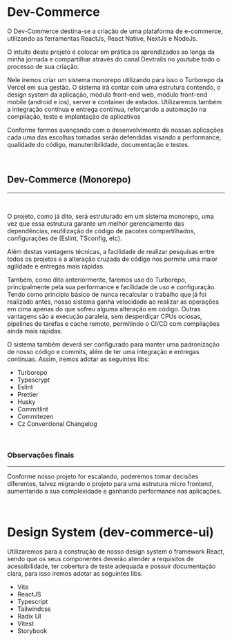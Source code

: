 # **Dev-Commerce**

O Dev-Commerce destina-se a criação de uma plataforma de e-commerce, utilizando as ferramentas ReactJs, React Native, NextJs e NodeJs.

O intuito deste projeto é colocar em prática os aprendizados ao longa da minha jornada e compartilhar através do canal Devtrails no youtube todo o processo de sua criação.

Nele iremos criar um sistema monorepo utilizando para isso o Turborepo da Vercel em sua gestão. O sistema irá contar com uma estrutura contendo, o design system da aplicação, módulo front-end web, módulo front-end mobile (android e ios), server e container de estados. Utilizaremos também a integração contínua e entrega contínua, reforçando a automação na compilação, teste e implantação de aplicativos

Conforme formos avançando com o desenvolvimento de nossas aplicações cada uma das escolhas tomadas serão defendidas visando a performance, qualidade do código, manutenibilidade, documentação e testes.

&nbsp;

## Dev-Commerce (Monorepo)

---

&nbsp;

O projeto, como já dito, será estruturado em um sistema monorepo, uma vez que essa estrutura garante um melhor gerenciamento das dependências, reutilização de código de pacotes compartilhados, configurações de (Eslint, TSconfig, etc).

Além destas vantagens técnicas, a facilidade de realizar pesquisas entre todos os projetos e a alteração cruzada de código nos permite uma maior agilidade e entregas mais rápidas.

Também, como dito anteriormente, faremos uso do Turborepo, principalmente pela sua performance e facilidade de uso e configuração. Tendo como princípio básico de nunca recalcular o trabalho que já foi realizado antes, nosso sistema ganha velocidade ao realizar as operações em cima apenas do que sofreu alguma alteração em código. Outras vantagens são a execução paralela, sem desperdiçar CPUs ociosas, pipelines de tarefas e cache remoto, permitindo o CI/CD com compilações ainda mais rápidas.

O sistema também deverá ser configurado para manter uma padronização de nosso código e commits, além de ter uma integração e entregas contínuas. Assim, iremos adotar as seguintes libs:

- Turborepo
- Typescrypt
- Eslint
- Prettier
- Husky
- Commitlint
- Commitezen
- Cz Conventional Changelog

&nbsp;

### Observações finais

---

Conforme nosso projeto for escalando, poderemos tomar decisões diferentes, talvez migrando o projeto para uma estrutura micro frontend, aumentando a sua complexidade e ganhando performance nas aplicações.

&nbsp;

# Design System (dev-commerce-ui)

Utilizaremos para a construção de nosso design system o framework React, sendo que os seus componentes deverão atender a requisitos de acessibilidade, ter cobertura de teste adequada e possuir documentação clara, para isso iremos adotar as seguintes libs.

- Vite
- ReactJS
- Typescript
- Tailwindcss
- Radix UI
- Vitest
- Storybook
